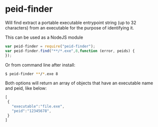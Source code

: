 peid-finder
===========

Will find extract a portable executable entrypoint string (up to 32 characters) from an executable for the purpose of identifying it.

This can be used as a NodeJS module
```javascript
var peid-finder = require("peid-finder");
var peid-finder.find("**/*.exe",8,function (error, peids) {
});
```

Or from command line after install:
```sh
$ peid-finder **/*.exe 8
```

Both options will return an array of objects that have an executable name and peid, like below:

```javascript
[
 {
   "executable":"file.exe",
   "peid":"12345678",
 }
]
```
